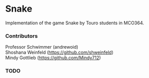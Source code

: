 # Snake
Implementation of the game Snake by Touro students in MCO364.

### Contributors

Professor Schwimmer (andrewoid)  
Shoshana Weinfeld (https://github.com/shweinfeld)   
Mindy Gottlieb (https://github.com/Mindy712)  

### TODO
